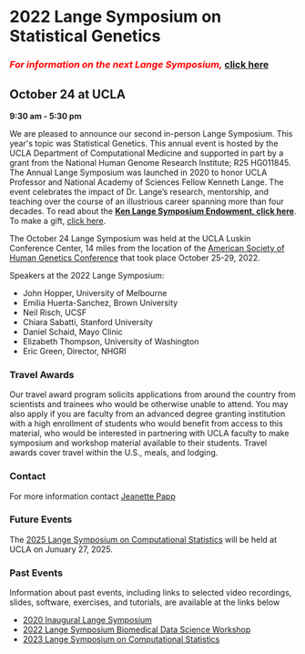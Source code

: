 # 2022 Lange Symposium on Statistical Genetics

### <span style="color:red">_For information on the next Lange Symposium,_</span> [click here](https://langesymposium.github.io/Lange-Symposium/)

## October 24 at UCLA
**9:30 am - 5:30 pm**

We are pleased to announce our second in-person Lange Symposium. This year's topic was Statistical Genetics. This annual event is hosted by the UCLA Department of Computational Medicine and supported in part by a grant from the National Human Genome Research Institute; R25 HG011845. The Annual Lange Symposium was launched in 2020 to honor UCLA Professor and National Academy of Sciences Fellow Kenneth Lange. The event celebrates the impact of Dr. Lange’s research, mentorship, and teaching over the course of an illustrious career spanning more than four decades.
To read about the **[Ken Lange Symposium Endowment, click here](https://compmed.ucla.edu/ken-lange-symposium-endowment)**. To make a gift, [click here](https://giving.ucla.edu/Campaign/Donate.aspx?SiteNum=3167&fund=64621O&code=M-19409).

The October 24 Lange Symposium was held at the UCLA Luskin Conference Center, 14 miles from the location of the [American Society of Human Genetics Conference](https://www.ashg.org/meetings/2022-annual-meeting/) that took place October 25-29, 2022.

Speakers at the 2022 Lange Symposium:
- John Hopper, University of Melbourne
- Emilia Huerta-Sanchez, Brown University
- Neil Risch, UCSF
- Chiara Sabatti, Stanford University
- Daniel Schaid, Mayo Clinic
- Elizabeth Thompson, University of Washington
- Eric Green, Director, NHGRI

### Travel Awards

Our travel award program solicits applications from around the country from scientists and trainees who would be otherwise unable to attend. You may also apply if you are faculty from an advanced degree granting institution with a high enrollment of students who would benefit from access to this material, who would be interested in partnering with UCLA faculty to make symposium and workshop material available to their students. Travel awards cover travel within the U.S., meals, and lodging.

### Contact

For more information contact [Jeanette Papp](mailto:jcpapp@ucla.edu?subject=Lange_Symposium)

### Future Events
The [2025 Lange Symposium on Computational Statistics](https://langesymposium.github.io/Lange-Symposium/) will be held at UCLA on Junuary 27, 2025.

### Past Events

Information about past events, including links to selected video recordings, slides, software, exercises, and tutorials, are available at the links below
- [2020 Inaugural Lange Symposium](https://langesymposium.github.io/2020/)
- [2022 Lange Symposium Biomedical Data Science Workshop](https://langesymposium.github.io/2022-July-Workshop/)
- [2023 Lange Symposium on Computational Statistics](https://langesymposium.github.io/2023-February-Symposium/)
